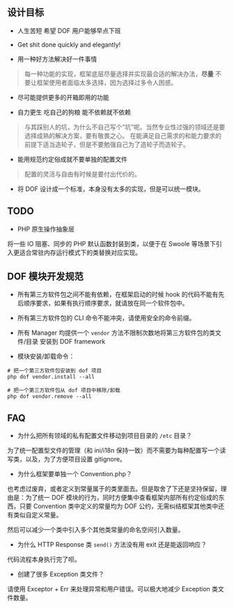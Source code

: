 ## 设计目标

- 人生苦短 希望 DOF 用户能够早点下班

- Get shit done quickly and elegantly!

- 用一种好方法解决好一件事情

> 每一种功能的实现，框架底层尽量选择并实现最合适的解决办法，**尽量** 不要让框架使用者面临太多选择，因为选择过多令人困惑。

- 尽可能提供更多的开箱即用的功能

- 自力更生 吃自己的狗粮 能不依赖就不依赖

> 与其踩别人的坑，为什么不自己写个“坑”呢。当然专业性过强的领域还是要选择成熟的解决方案，要有敬畏之心。
> 在能满足自己需求的和能力要求的前提下适当造轮子，但是不要勉强自己为了造轮子而造轮子。

- 能用规范约定俗成就不要单独的配置文件

> 配置的灵活与自由有时候是要付出代价的。

- 将 DOF 设计成一个标准，本身没有太多的实现，但是可以统一模块。

## TODO

- PHP 原生操作抽象层

将一些 IO 阻塞、同步的 PHP 默认函数封装到类，以便于在 Swoole 等场景下引入更适合常驻内存运行模式下的类替换对应实现。

## DOF 模块开发规范

- 所有第三方软件包之间不能有依赖，在框架启动的时候 hook 的代码不能有先后顺序要求，如果有执行顺序要求，就请放在同一个软件包中。

- 所有第三方软件包的 CLI 命令不能冲突，请使用安全的命令前缀。

- 所有 Manager 均提供一个 `vendor` 方法不限制次数地将第三方软件包的类文件/目录 安装到 DOF framework

- 模块安装/卸载命令：

```shell
# 把一个第三方软件包安装到 dof 项目
php dof vendor.install --all

# 把一个第三方软件包从 dof 项目中移除/卸载
php dof vendor.remove --all
```

## FAQ

- 为什么把所有领域的私有配置文件移动到项目目录的 `/etc` 目录？

为了统一配置型文件的管理（和 ini/i18n 保持一致）而不需要为每种配置写一个读写类，以及，为了方便项目设置 gitignore。

- 为什么框架要单独一个 Convention.php？

也考虑过废弃，或者定义到常量属于的类里面去。但是取舍了下还是坚持保留，理由是：为了统一 DOF 模块的行为，同时方便集中查看框架内部所有约定俗成的东西，只要 Convention 类中定义的常量均为 DOF 公约，无需纠结框架其他类中还有类似自定义常量。

然后可以减少一个类中引入多个其他类常量的命名空间引入数量。

- 为什么 HTTP Response 类 `send()` 方法没有用 exit 还是能返回响应？

代码流程本身执行完了呗。

- 创建了很多 Exception 类文件？

请使用 Exceptor + Err 来处理异常和用户错误。可以极大地减少 Exception 类文件数量。
